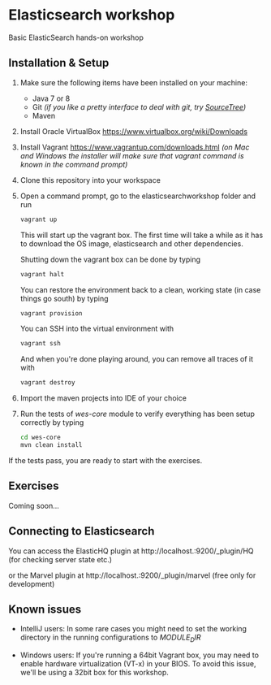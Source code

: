 # Elasticsearch workshop
Basic ElasticSearch hands-on workshop


## Installation & Setup ##

1. Make sure the following items have been installed on your machine:
   - Java 7 or 8
   - Git _(if you like a pretty interface to deal with git, try [SourceTree](http://www.sourcetreeapp.com/))_
   - Maven
   
2. Install Oracle VirtualBox
	https://www.virtualbox.org/wiki/Downloads

3. Install Vagrant
	https://www.vagrantup.com/downloads.html
	_(on Mac and Windows the installer will make sure that vagrant command is known in the command prompt)_

4. Clone this repository into your workspace

5. Open a command prompt, go to the elasticsearchworkshop folder and run
	```sh
	vagrant up
	```
	This will start up the vagrant box. The first time will take a while as it has to download the OS image, elasticsearch and other dependencies.
   
	Shutting down the vagrant box can be done by typing
	```sh
	vagrant halt
	```
	You can restore the environment back to a clean, working state (in case things go south) by typing 
	```sh
	vagrant provision
	```
	You can SSH into the virtual environment with
	```sh
	vagrant ssh
	```
	And when you're done playing around, you can remove all traces of it with
	```sh
	vagrant destroy
	```

6. Import the maven projects into IDE of your choice

7. Run the tests of _wes-core_ module to verify everything has been setup correctly by typing
	```sh
	cd wes-core
	mvn clean install
	```


If the tests pass, you are ready to start with the exercises.


## Exercises ##

Coming soon...


## Connecting to Elasticsearch ##

You can access the ElasticHQ plugin at http://localhost.:9200/_plugin/HQ (for checking server state etc.)

or the Marvel plugin at http://localhost.:9200/_plugin/marvel (free only for development)


## Known issues ##
- IntelliJ users: In some rare cases you might need to set the working directory 
	in the running configurations to _$MODULE_DIR$_

- Windows users: If you're running a 64bit Vagrant box, 
	you may need to enable hardware virtualization (VT-x) in your BIOS. 
	To avoid this issue, we'll be using a 32bit box for this workshop.
